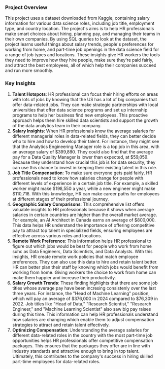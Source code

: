 ### Project Overview
This project uses a dataset downloaded from Kaggle, containing salary information for various data science roles, including job title, employment type, and country location. The project's aims is to help HR professionals make smart choices about hiring, planning pay, and managing their teams in their own companies. By using SQL queries to look at the dataset, the project learns useful things about salary trends, people's preferences for working from home, and part-time job openings in the data science field for a range of job types and locations. These insights give HR workers the tools they need to improve how they hire people, make sure they're paid fairly, and attract the best employees, all of which help their companies succeed and run more smoothly.

### Key Insights
1)  **Talent Hotspots**: HR professional can focus their hiring efforts on areas with lots of jobs by knowing that the US has a lot of big companies that offer data-related jobs. They can make strategic partnerships with local universities that offer data science programs and set up internship programs to help her business find new employees. This proactive approach helps them hire skilled data scientists and support the growth of the data analytics team in their company.
2)  **Salary Insights**: When HR professionals know the average salaries for different managerial roles in data-related fields, they can better decide who to hire and how to develop their talent. For instance, they might see that the Analytics Engineering Manager role is a top job in this area, with an average salary of $399,880. They could also find that the average pay for a Data Quality Manager is lower than expected, at $59,059. Because they understand how crucial this job is for data security, they can use this chance to invest in keeping their existing talent in this role.
3)  **Job Title Compensation**: To make sure everyone gets paid fairly, HR professionals need to know how salaries change for people with different levels of experience in a certain job title. For example, a skilled worker might make $198,550 a year, while a new engineer might make $110,718. With this knowledge, HR can make career paths for employees at different stages of their professional journey.
4)  **Geographic Salary Comparisons**: This comprehensive list offers valuable insights to HR professionals because it shows when average salaries in certain countries are higher than the overall market average. For example, an AI Architect in Canada earns an average of $800,000. This data helps HR understand the importance of offering competitive pay to attract top talent in specialized fields, ensuring employees are effective across various roles and locations.
5)  **Remote Work Preference**: This information helps HR professional to figure out which jobs would be best for people who work from home suhc as Data Engineers, Data Scientists, and Data Analysts. With this insights, HR create remote work policies that match employee preferences. They can also use this data to hire and retain talent better. HR can better plan their staff by knowing which jobs would benefit from working from home. Giving workers the choice to work from home can make them happier and increase their productivity.
6)  **Salary Growth Trends**: These finding highlights that there are some job titles whose average pay have been incresing consistenly over the last three years. For instance, the "Head of Machine Learning" position, which will pay an average of $376,000 in 2024 compared to $76,309 in 2022. Job titles like "Head of Data," "Research Scientist," "Research Engineer," and "Machine Learning Scientist" also saw big pay raises during this time. This information can help HR professionals understand how salaries are changing which enable them to adjust compensation strategies to attract and retain talent effectively.
7)  **Optimizing Compensation**: Understanding the average salaries for different data-related roles in the country with the most part-time job opportunities helps HR professionals offer competitive compensation packages. This ensures that the packages they offer are in line with industry standards and attractive enough to bring in top talent. Ultimately, this contributes to the company's success in hiring skilled part-time employees for data-related roles.

